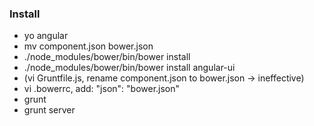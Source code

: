 
### Install

- yo angular
- mv component.json bower.json
- ./node_modules/bower/bin/bower install
- ./node_modules/bower/bin/bower install angular-ui
- (vi Gruntfile.js, rename component.json to bower.json -> ineffective)
- vi .bowerrc, add: "json": "bower.json"
- grunt
- grunt server
 


